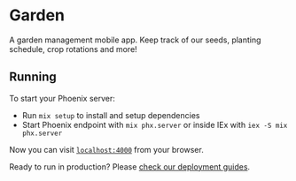 # Garden

A garden management mobile app. Keep track of our seeds, planting
schedule, crop rotations and more!

## Running

To start your Phoenix server:

  * Run `mix setup` to install and setup dependencies
  * Start Phoenix endpoint with `mix phx.server` or inside IEx with `iex -S mix phx.server`

Now you can visit [`localhost:4000`](http://localhost:4000) from your browser.

Ready to run in production? Please [check our deployment guides](https://hexdocs.pm/phoenix/deployment.html).

<!--
This project is tested with BrowserStack

This is not an endorsement, I just have to say that to get free stuff.
-->
